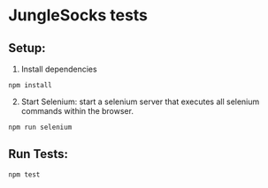# JungleSocks tests

## Setup:


1. Install dependencies
```
npm install
```

2. Start Selenium:
start a selenium server that executes all selenium commands within the browser. 
```
npm run selenium
```

## Run Tests:
```
npm test
```
